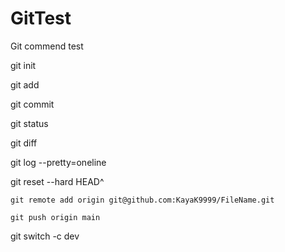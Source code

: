 # GitTest
 Git commend test

git init

git add

git commit

git status

git diff

git log --pretty=oneline

git reset --hard HEAD^

`git remote add origin git@github.com:KayaK9999/FileName.git`

`git push origin main`

git switch -c dev